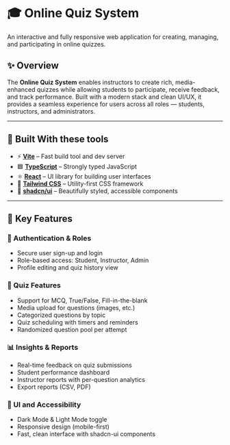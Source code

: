 
# 🎓 Online Quiz System

An interactive and fully responsive web application for creating, managing, and participating in online quizzes.  

## ✨ Overview

The **Online Quiz System** enables instructors to create rich, media-enhanced quizzes while allowing students to participate, receive feedback, and track performance. Built with a modern stack and clean UI/UX, it provides a seamless experience for users across all roles — students, instructors, and administrators.

---

## 🔧 Built With these tools

- ⚡ **[Vite](https://vitejs.dev/)** – Fast build tool and dev server
- 🟦 **[TypeScript](https://www.typescriptlang.org/)** – Strongly typed JavaScript
- ⚛️ **[React](https://reactjs.org/)** – UI library for building user interfaces
- 💅 **[Tailwind CSS](https://tailwindcss.com/)** – Utility-first CSS framework
- 🧩 **[shadcn/ui](https://ui.shadcn.com/)** – Beautifully styled, accessible components

---

## 🧠 Key Features

### 👤 Authentication & Roles
- Secure user sign-up and login
- Role-based access: Student, Instructor, Admin
- Profile editing and quiz history view

### 📝 Quiz Features
- Support for MCQ, True/False, Fill-in-the-blank
- Media upload for questions (images, etc.)
- Categorized questions by topic
- Quiz scheduling with timers and reminders
- Randomized question pool per attempt

### 📊 Insights & Reports
- Real-time feedback on quiz submissions
- Student performance dashboard
- Instructor reports with per-question analytics
- Export reports (CSV, PDF)

### 🌙 UI and Accessibility
- Dark Mode & Light Mode toggle
- Responsive design (mobile-first)
- Fast, clean interface with shadcn-ui components
